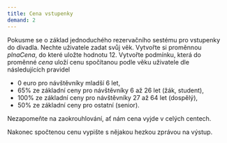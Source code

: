 ```yaml
---
title: Cena vstupenky
demand: 2
---
```


Pokusme se o základ jednoduchého rezervačního sestému pro vstupenky do divadla. Nechte uživatele zadat svůj věk. Vytvořte si proměnnou <var>plnaCena</var>, do které uložte hodnotu 12. Vytvořte podmínku, která do proměnné <var>cena</var> uloží cenu spočítanou podle věku uživatele dle následujících pravidel

- 0 euro pro návštěvníky mladší 6 let,
- 65% ze základní ceny pro návštěvníky 6 až 26 let (žák, student),
- 100% ze základní ceny pro návštěvníky 27 až 64 let (dospělý),
- 50% ze základní ceny pro ostatní (senior).

Nezapomeňte na zaokrouhlování, ať nám cena vyjde v celých centech.

Nakonec spočtenou cenu vypište s nějakou hezkou zprávou na výstup.